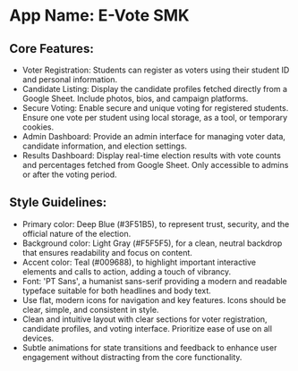 # **App Name**: E-Vote SMK

## Core Features:

- Voter Registration: Students can register as voters using their student ID and personal information.
- Candidate Listing: Display the candidate profiles fetched directly from a Google Sheet. Include photos, bios, and campaign platforms.
- Secure Voting: Enable secure and unique voting for registered students. Ensure one vote per student using local storage, as a tool, or temporary cookies.
- Admin Dashboard: Provide an admin interface for managing voter data, candidate information, and election settings.
- Results Dashboard: Display real-time election results with vote counts and percentages fetched from Google Sheet. Only accessible to admins or after the voting period.

## Style Guidelines:

- Primary color: Deep Blue (#3F51B5), to represent trust, security, and the official nature of the election.
- Background color: Light Gray (#F5F5F5), for a clean, neutral backdrop that ensures readability and focus on content.
- Accent color: Teal (#009688), to highlight important interactive elements and calls to action, adding a touch of vibrancy.
- Font: 'PT Sans', a humanist sans-serif providing a modern and readable typeface suitable for both headlines and body text.
- Use flat, modern icons for navigation and key features. Icons should be clear, simple, and consistent in style.
- Clean and intuitive layout with clear sections for voter registration, candidate profiles, and voting interface. Prioritize ease of use on all devices.
- Subtle animations for state transitions and feedback to enhance user engagement without distracting from the core functionality.